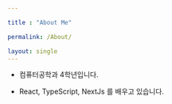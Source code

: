 ```yaml
---

title : "About Me"

permalink: /About/

layout: single
---
```


- 컴퓨터공학과 4학년입니다.

- React, TypeScript, NextJs 를 배우고 있습니다.
